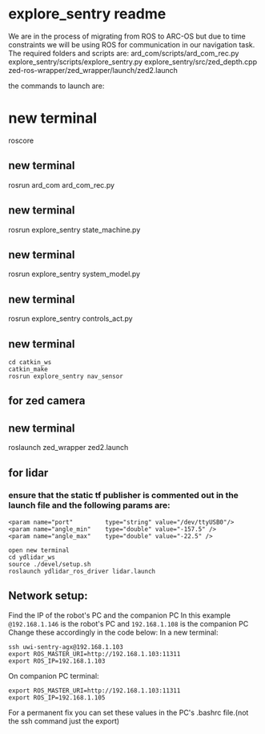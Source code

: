 # explore_sentry readme

We are in the process of migrating from ROS to ARC-OS but due to time constraints we will be using ROS for communication in our navigation task. The required folders and scripts are:
ard_com/scripts/ard_com_rec.py
explore_sentry/scripts/explore_sentry.py
explore_sentry/src/zed_depth.cpp
zed-ros-wrapper/zed_wrapper/launch/zed2.launch

the commands to launch are:
# new terminal
roscore

## new terminal
rosrun ard_com ard_com_rec.py

##  new terminal
rosrun explore_sentry state_machine.py

##  new terminal
rosrun explore_sentry system_model.py

##  new terminal
rosrun explore_sentry controls_act.py

## new terminal
```
cd catkin_ws
catkin_make
rosrun explore_sentry nav_sensor
```

## for zed camera
## new terminal
roslaunch zed_wrapper zed2.launch

## for lidar
### ensure that the static tf publisher is commented out in the launch file and the following params are: 
```
<param name="port"         type="string" value="/dev/ttyUSB0"/> 
<param name="angle_min"    type="double" value="-157.5" /> 
<param name="angle_max"    type="double" value="-22.5" />
```
```
open new terminal
cd ydlidar_ws
source ./devel/setup.sh
roslaunch ydlidar_ros_driver lidar.launch
```


## Network setup:
Find the IP of the robot's PC and the companion PC
In this example `@192.168.1.146` is the robot's PC and `192.168.1.108` is the companion PC
Change these accordingly in the code below:
In a new terminal:
```
ssh uwi-sentry-agx@192.168.1.103
export ROS_MASTER_URI=http://192.168.1.103:11311
export ROS_IP=192.168.1.103
```

On companion PC terminal:
```
export ROS_MASTER_URI=http://192.168.1.103:11311
export ROS_IP=192.168.1.105
```
For a permanent fix you can set these values in the PC's .bashrc file.(not the ssh command just the export)

